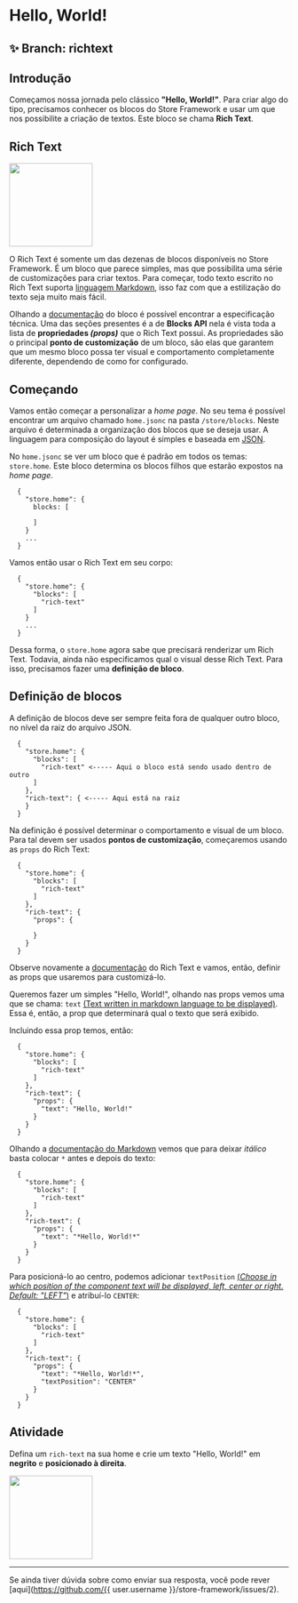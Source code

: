 # Hello, World!

## :sparkles: **Branch:** richtext

## Introdução

Começamos nossa jornada pelo clássico **"Hello, World!"**. Para criar algo do tipo, precisamos conhecer os blocos do Store Framework e usar um que nos possibilite a criação de textos. Este bloco se chama **Rich Text**. 

## Rich Text

<img src="https://user-images.githubusercontent.com/18701182/68885337-be6f3480-06f3-11ea-99dd-7d33ad3777cb.png" width="150" />

O Rich Text é somente um das dezenas de blocos disponíveis no Store Framework. É um bloco que parece simples, mas que possibilita uma série de customizações para criar textos. Para começar, todo texto escrito no Rich Text suporta [linguagem Markdown](https://www.markdownguide.org/cheat-sheet/), isso faz com que a estilização do texto seja muito mais fácil. 

Olhando a [documentação](https://vtex.io/docs/app/vtex.rich-text#blocks-api) do bloco é possível encontrar a especificação técnica. Uma das seções presentes é a de **Blocks API** nela é vista toda a lista de **propriedades *(props)*** que o Rich Text possui. As propriedades são o principal **ponto de customização** de um bloco, são elas que garantem que um mesmo bloco possa ter visual e comportamento completamente diferente, dependendo de como for configurado.

## Começando

Vamos então começar a personalizar a *home page*. No seu tema é possível encontrar um arquivo chamado `home.jsonc` na pasta `/store/blocks`. Neste arquivo é determinada a organização dos blocos que se deseja usar. A linguagem para composição do layout é simples e baseada em [JSON](http://www.json.org/json-pt.html).

No `home.jsonc` se ver um bloco que é padrão em todos os temas: `store.home`. Este bloco determina os blocos filhos que estarão expostos na *home page*. 

```
  {
    "store.home": {
      blocks: [

      ]
    }
    ...
  }
```

Vamos então usar o Rich Text em seu corpo:

```
  {
    "store.home": {
      "blocks": [
        "rich-text"
      ]
    }
    ...
  }
```

Dessa forma, o `store.home` agora sabe que precisará renderizar um Rich Text. Todavia, ainda não especificamos qual o visual desse Rich Text. Para isso, precisamos fazer uma **definição de bloco**.

## Definição de blocos

A definição de blocos deve ser sempre feita fora de qualquer outro bloco, no nível da raiz do arquivo JSON.

```
  {
    "store.home": { 
      "blocks": [
        "rich-text" <----- Aqui o bloco está sendo usado dentro de outro
      ]
    },
    "rich-text": { <----- Aqui está na raiz
    }
  }
```

Na definição é possível determinar o comportamento e visual de um bloco. Para tal devem ser usados **pontos de customização**, começaremos usando as `props` do Rich Text:

```
  {
    "store.home": { 
      "blocks": [
        "rich-text"
      ]
    },
    "rich-text": {
      "props": { 

      }
    }
  }
```

Observe novamente a [documentação](https://vtex.io/docs/app/vtex.rich-text#blocks-api) do Rich Text e vamos, então, definir as props que usaremos para customizá-lo. 

Queremos fazer um simples "Hello, World!", olhando nas props vemos uma que se chama: `text` [(Text written in markdown language to be displayed)](https://vtex.io/docs/app/vtex.rich-text#blocks-api). Essa é, então, a prop que determinará qual o texto que será exibido. 

Incluindo essa prop temos, então:

```
  {
    "store.home": { 
      "blocks": [
        "rich-text"
      ]
    },
    "rich-text": {
      "props": { 
        "text": "Hello, World!"
      }
    }
  }
```

Olhando a [documentação do Markdown](https://www.markdownguide.org/cheat-sheet/) vemos que para deixar *itálico* basta colocar `*` antes e depois do texto: 

```
  {
    "store.home": { 
      "blocks": [
        "rich-text"
      ]
    },
    "rich-text": {
      "props": { 
        "text": "*Hello, World!*"
      }
    }
  }
```

Para posicioná-lo ao centro, podemos adicionar `textPosition` [(*Choose in which position of the component text will be displayed, left, center or right. Default: "LEFT"*)](https://vtex.io/docs/app/vtex.rich-text#blocks-api) e atribuí-lo `CENTER`:

```
  {
    "store.home": { 
      "blocks": [
        "rich-text"
      ]
    },
    "rich-text": {
      "props": { 
        "text": "*Hello, World!*",
        "textPosition": "CENTER"
      }
    }
  }
```


## Atividade

Defina um `rich-text` na sua home e crie um texto "Hello, World!" em **negrito** e **posicionado à direita**. 

<img src="https://user-images.githubusercontent.com/12139385/70143376-2e7d3480-167a-11ea-8727-2bc6a9422f21.png" width="150" />

----

Se ainda tiver dúvida sobre como enviar sua resposta, você pode rever [aqui](https://github.com/{{ user.username }}/store-framework/issues/2).

